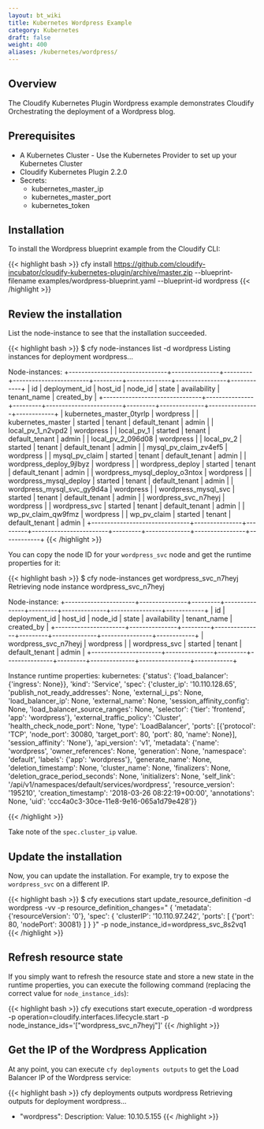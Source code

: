 ```yaml
---
layout: bt_wiki
title: Kubernetes Wordpress Example
category: Kubernetes
draft: false
weight: 400
aliases: /kubernetes/wordpress/
---
```


## Overview

The Cloudify Kubernetes Plugin Wordpress example demonstrates Cloudify Orchestrating the deployment of a Wordpress blog.

## Prerequisites

* A Kubernetes Cluster - Use the Kubernetes Provider to set up your Kubernetes Cluster
* Cloudify Kubernetes Plugin 2.2.0
* Secrets:
  * kubernetes_master_ip
  * kubernetes_master_port
  * kubernetes_token

## Installation

To install the Wordpress blueprint example from the Cloudify CLI:

{{< highlight bash >}}
cfy install https://github.com/cloudify-incubator/cloudify-kubernetes-plugin/archive/master.zip --blueprint-filename examples/wordpress-blueprint.yaml --blueprint-id wordpress
{{< /highlight >}}

## Review the installation

List the node-instance to see that the installation succeeded.

{{< highlight  bash  >}}
$ cfy node-instances list -d wordpress
Listing instances for deployment wordpress...

Node-instances:
+-------------------------------+---------------+---------+------------------------+---------+--------------+----------------+------------+
|               id              | deployment_id | host_id |        node_id         |  state  | availability |  tenant_name   | created_by |
+-------------------------------+---------------+---------+------------------------+---------+--------------+----------------+------------+
|    kubernetes_master_0tyrlp   |   wordpress   |         |   kubernetes_master    | started |    tenant    | default_tenant |   admin    |
|       local_pv_1_n2vpd2       |   wordpress   |         |       local_pv_1       | started |    tenant    | default_tenant |   admin    |
|       local_pv_2_096d08       |   wordpress   |         |       local_pv_2       | started |    tenant    | default_tenant |   admin    |
|     mysql_pv_claim_zv4ef5     |   wordpress   |         |     mysql_pv_claim     | started |    tenant    | default_tenant |   admin    |
|    wordpress_deploy_9jlbyz    |   wordpress   |         |    wordpress_deploy    | started |    tenant    | default_tenant |   admin    |
| wordpress_mysql_deploy_o3ntox |   wordpress   |         | wordpress_mysql_deploy | started |    tenant    | default_tenant |   admin    |
|   wordpress_mysql_svc_gy9d4a  |   wordpress   |         |  wordpress_mysql_svc   | started |    tenant    | default_tenant |   admin    |
|      wordpress_svc_n7heyj     |   wordpress   |         |     wordpress_svc      | started |    tenant    | default_tenant |   admin    |
|       wp_pv_claim_qw9fmz      |   wordpress   |         |      wp_pv_claim       | started |    tenant    | default_tenant |   admin    |
+-------------------------------+---------------+---------+------------------------+---------+--------------+----------------+------------+
{{< /highlight >}}

You can copy the node ID for your `wordpress_svc` node and get the runtime properties for it:

{{< highlight  bash  >}}
$ cfy node-instances get wordpress_svc_n7heyj
Retrieving node instance wordpress_svc_n7heyj

Node-instance:
+----------------------+---------------+---------+---------------+---------+--------------+----------------+------------+
|          id          | deployment_id | host_id |    node_id    |  state  | availability |  tenant_name   | created_by |
+----------------------+---------------+---------+---------------+---------+--------------+----------------+------------+
| wordpress_svc_n7heyj |   wordpress   |         | wordpress_svc | started |    tenant    | default_tenant |   admin    |
+----------------------+---------------+---------+---------------+---------+--------------+----------------+------------+

Instance runtime properties:
  kubernetes: {'status': {'load_balancer': {'ingress': None}}, 'kind': 'Service', 'spec': {'cluster_ip': '10.110.128.65', 'publish_not_ready_addresses': None, 'external_i_ps': None, 'load_balancer_ip': None, 'external_name': None, 'session_affinity_config': None, 'load_balancer_source_ranges': None, 'selector': {'tier': 'frontend', 'app': 'wordpress'}, 'external_traffic_policy': 'Cluster', 'health_check_node_port': None, 'type': 'LoadBalancer', 'ports': [{'protocol': 'TCP', 'node_port': 30080, 'target_port': 80, 'port': 80, 'name': None}], 'session_affinity': 'None'}, 'api_version': 'v1', 'metadata': {'name': 'wordpress', 'owner_references': None, 'generation': None, 'namespace': 'default', 'labels': {'app': 'wordpress'}, 'generate_name': None, 'deletion_timestamp': None, 'cluster_name': None, 'finalizers': None, 'deletion_grace_period_seconds': None, 'initializers': None, 'self_link': '/api/v1/namespaces/default/services/wordpress', 'resource_version': '195210', 'creation_timestamp': '2018-03-26 08:22:19+00:00', 'annotations': None, 'uid': 'ccc4a0c3-30ce-11e8-9e16-065a1d79e428'}}

{{< /highlight >}}

Take note of the `spec.cluster_ip` value.

## Update the installation

Now, you can update the installation. For example, try to expose the `wordpress_svc` on a different IP.

{{< highlight bash >}}
$ cfy executions start update_resource_definition -d wordpress -vv -p resource_definition_changes="
{
  'metadata': {'resourceVersion': '0'},
  'spec': {
    'clusterIP': '10.110.97.242',
    'ports': [
        {'port': 80, 'nodePort': 30081}
    ]
  }
}" -p node_instance_id=wordpress_svc_8s2vq1
{{< /highlight >}}


## Refresh resource state

If you simply want to refresh the resource state and store a new state in the runtime properties, you can execute the following command (replacing the correct value for `node_instance_ids`):

{{< highlight bash >}}
cfy executions start execute_operation -d wordpress -p operation=cloudify.interfaces.lifecycle.start -p node_instance_ids='["wordpress_svc_n7heyj"]'
{{< /highlight >}}


## Get the IP of the Wordpress Application

At any point, you can execute `cfy deployments outputs` to get the Load Balancer IP of the Wordpress service:

{{< highlight bash >}}
cfy deployments outputs wordpress
Retrieving outputs for deployment wordpress...
 - "wordpress":
     Description:
     Value: 10.10.5.155
{{< /highlight >}}
